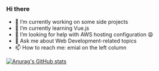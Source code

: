 ### Hi there

- 🔭 I’m currently working on some side projects
- 🌱 I’m currently learning Vue.js
- 🤔 I’m looking for help with AWS hosting configuration 😩
- 💬 Ask me about Web Development-related topics
- 📫 How to reach me: emial on the left column


[![Anurag's GitHub stats](https://github-readme-stats.vercel.app/api?username=hwedi&show_icons=true)](https://github.com/anuraghazra/github-readme-stats)
